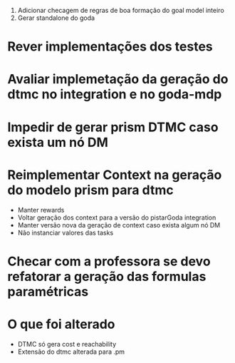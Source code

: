 1. Adicionar checagem de regras de boa formação do goal model inteiro
2. Gerar standalone do goda

# Rever implementações dos testes
# Avaliar implemetação da geração do dtmc no integration e no goda-mdp
# Impedir de gerar prism DTMC caso exista um nó DM
# Reimplementar Context na geração do modelo prism para dtmc
- Manter rewards
- Voltar geração dos context para a versão do pistarGoda integration
- Manter versão nova da geração de context caso exista algum nó DM
- Não instanciar valores das tasks

# Checar com a professora se devo refatorar a geração das formulas paramétricas

# O que foi alterado
- DTMC só gera cost e reachability
- Extensão do dtmc alterada para .pm
